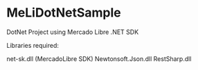 MeLiDotNetSample
================

DotNet Project using Mercado Libre .NET SDK

Libraries required:

net-sk.dll (MercadoLibre SDK)
Newtonsoft.Json.dll
RestSharp.dll

